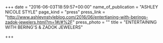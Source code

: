 +++
date = "2016-06-03T18:59:57+00:00"
name_of_publication = "ASHLEY NICOLE STYLE"
page_kind = "press"
press_link = "http://www.ashleynstyleblog.com/2016/06/entertianing-with-berings-zadok-jewelers.html?m=1#/#%2F"
press_photo = ""
title = "ENTERTAINING WITH BERING'S & ZADOK JEWELERS"

+++